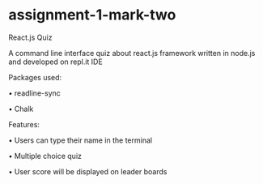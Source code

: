 # assignment-1-mark-two


React.js Quiz

A command line interface quiz about react.js framework written in node.js and developed on repl.it IDE

Packages used:

•	readline-sync

•	Chalk


Features:

•	Users can type their name in the terminal

•	Multiple choice quiz

•	User score will be displayed on leader boards

